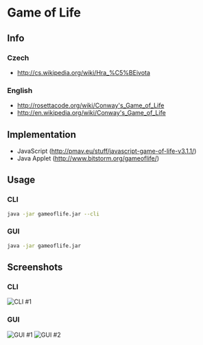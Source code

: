 # Game of Life

## Info

### Czech
* http://cs.wikipedia.org/wiki/Hra_%C5%BEivota

### English
* http://rosettacode.org/wiki/Conway's_Game_of_Life
* http://en.wikipedia.org/wiki/Conway's_Game_of_Life

## Implementation

* JavaScript (http://pmav.eu/stuff/javascript-game-of-life-v3.1.1/)
* Java Applet (http://www.bitstorm.org/gameoflife/)

## Usage

### CLI

```sh
java -jar gameoflife.jar --cli
```

### GUI

```sh
java -jar gameoflife.jar
```

## Screenshots

### CLI
![CLI #1](https://raw.githubusercontent.com/f3l1x/GameOfLife/master/gol-cli1.png)

### GUI
![GUI #1](https://raw.githubusercontent.com/f3l1x/GameOfLife/master/gol1.png)
![GUI #2](https://raw.githubusercontent.com/f3l1x/GameOfLife/master/gol2.png)